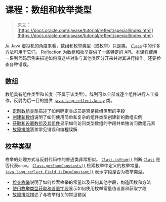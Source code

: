 # 课程：数组和枚举类型

> 原文： [https://docs.oracle.com/javase/tutorial/reflect/special/index.html](https://docs.oracle.com/javase/tutorial/reflect/special/index.html)

从 Java 虚拟机的角度来看，数组和枚举类型（或枚举）只是类。 [`Class`](https://docs.oracle.com/javase/8/docs/api/java/lang/Class.html) 中的许多方法可用于它们。 Reflection 为数组和枚举提供了一些特定的 API。本课程使用一系列代码示例来描述如何将这些对象与其他类区分开来并对其进行操作。还要检查各种错误。

## 数组

数组具有组件类型和长度（不属于该类型）。阵列可以全部或逐个组件进行人工操作。反射为后一目的提供 [`java.lang.reflect.Array`](https://docs.oracle.com/javase/8/docs/api/java/lang/reflect/Array.html) 类。

*   [识别数组类型](arrayComponents.html)描述了如何确定类成员是否是数组类型的字段
*   [创建新数组](arrayInstance.html)说明了如何使用简单和复杂的组件类型创建新的数组实例
*   [获取和设置数组及其组件](arraySetGet.html)显示如何访问类型数组的字段并单独访问数组元素
*   [故障排除](arrayTrouble.html)涵盖常见错误和编程误解

## 枚举类型

枚举的处理方式与反射代码中的普通类非常相似。 [`Class.isEnum()`](https://docs.oracle.com/javase/8/docs/api/java/lang/Class.html#isEnum--) 判断 [`Class`](https://docs.oracle.com/javase/8/docs/api/java/lang/Class.html) 是否代表`enum`。 [`Class.getEnumConstants()`](https://docs.oracle.com/javase/8/docs/api/java/lang/Class.html#getEnumConstants--) 检索枚举中定义的枚举常量。 [`java.lang.reflect.Field.isEnumConstant()`](https://docs.oracle.com/javase/8/docs/api/java/lang/reflect/Field.html#isEnumConstant--) 表示字段是否为枚举类型。

*   [检查枚举](enumMembers.html)说明了如何检索枚举的常量以及任何其他字段，构造函数和方法
*   [使用枚举类型获取和设置字段](enumSetGet.html)显示如何使用枚举常量值设置和获取字段
*   [故障排除](enumTrouble.html)描述了与枚举相关的常见错误